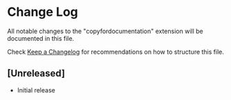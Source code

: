 # Change Log

All notable changes to the "copyfordocumentation" extension will be documented in this file.

Check [Keep a Changelog](http://keepachangelog.com/) for recommendations on how to structure this file.

## [Unreleased]

- Initial release